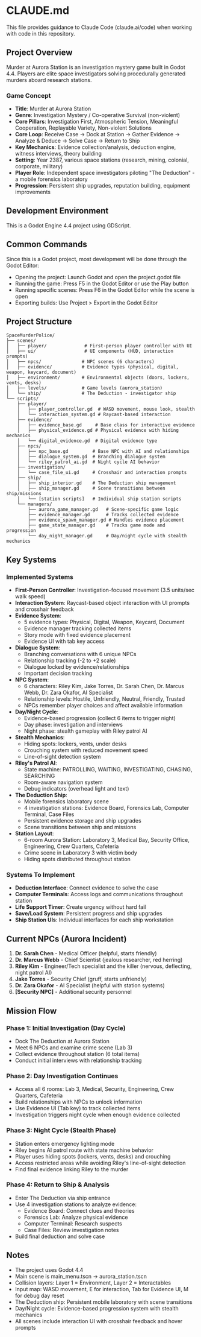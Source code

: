 # CLAUDE.md

This file provides guidance to Claude Code (claude.ai/code) when working with code in this repository.

## Project Overview

Murder at Aurora Station is an investigation mystery game built in Godot 4.4. Players are elite space investigators solving procedurally generated murders aboard research stations.

### Game Concept
- **Title**: Murder at Aurora Station
- **Genre**: Investigation Mystery / Co-operative Survival (non-violent)
- **Core Pillars**: Investigation First, Atmospheric Tension, Meaningful Cooperation, Replayable Variety, Non-violent Solutions
- **Core Loop**: Receive Case → Dock at Station → Gather Evidence → Analyze & Deduce → Solve Case → Return to Ship
- **Key Mechanics**: Evidence collection/analysis, deduction engine, witness interviews, theory building
- **Setting**: Year 2387, various space stations (research, mining, colonial, corporate, military)
- **Player Role**: Independent space investigators piloting "The Deduction" - a mobile forensics laboratory
- **Progression**: Persistent ship upgrades, reputation building, equipment improvements

## Development Environment

This is a Godot Engine 4.4 project using GDScript.

## Common Commands

Since this is a Godot project, most development will be done through the Godot Editor:

- Opening the project: Launch Godot and open the project.godot file
- Running the game: Press F5 in the Godot Editor or use the Play button
- Running specific scenes: Press F6 in the Godot Editor while the scene is open
- Exporting builds: Use Project > Export in the Godot Editor

## Project Structure

```
SpaceMurderPolice/
├── scenes/
│   ├── player/              # First-person player controller with UI
│   ├── ui/                  # UI components (HUD, interaction prompts)
│   ├── npcs/               # NPC scenes (6 characters)
│   ├── evidence/           # Evidence types (physical, digital, weapon, keycard, document)
│   ├── environment/        # Environmental objects (doors, lockers, vents, desks)
│   ├── levels/             # Game levels (aurora_station)
│   └── ship/               # The Deduction - investigator ship
└── scripts/
    ├── player/
    │   ├── player_controller.gd  # WASD movement, mouse look, stealth
    │   └── interaction_system.gd # Raycast-based interaction
    ├── evidence/
    │   ├── evidence_base.gd     # Base class for interactive evidence
    │   ├── physical_evidence.gd # Physical evidence with hiding mechanics
    │   └── digital_evidence.gd  # Digital evidence type
    ├── npcs/
    │   ├── npc_base.gd         # Base NPC with AI and relationships
    │   ├── dialogue_system.gd  # Branching dialogue system
    │   └── riley_patrol_ai.gd  # Night cycle AI behavior
    ├── investigation/
    │   └── case_file_ui.gd     # Crosshair and interaction prompts
    ├── ship/
    │   ├── ship_interior.gd    # The Deduction ship management
    │   ├── ship_manager.gd     # Scene transitions between ship/missions
    │   └── [station scripts]   # Individual ship station scripts
    └── managers/
        ├── aurora_game_manager.gd   # Scene-specific game logic
        ├── evidence_manager.gd      # Tracks collected evidence
        ├── evidence_spawn_manager.gd # Handles evidence placement
        ├── game_state_manager.gd    # Tracks game mode and progression
        └── day_night_manager.gd     # Day/night cycle with stealth mechanics
```

## Key Systems

### Implemented Systems

- **First-Person Controller**: Investigation-focused movement (3.5 units/sec walk speed)
- **Interaction System**: Raycast-based object interaction with UI prompts and crosshair feedback
- **Evidence System**: 
  - 5 evidence types: Physical, Digital, Weapon, Keycard, Document
  - Evidence manager tracking collected items
  - Story mode with fixed evidence placement
  - Evidence UI with tab key access
- **Dialogue System**: 
  - Branching conversations with 6 unique NPCs
  - Relationship tracking (-2 to +2 scale)
  - Dialogue locked by evidence/relationships
  - Important decision tracking
- **NPC System**:
  - 6 characters: Riley Kim, Jake Torres, Dr. Sarah Chen, Dr. Marcus Webb, Dr. Zara Okafor, AI Specialist
  - Relationship levels: Hostile, Unfriendly, Neutral, Friendly, Trusted
  - NPCs remember player choices and affect available information
- **Day/Night Cycle**: 
  - Evidence-based progression (collect 6 items to trigger night)
  - Day phase: investigation and interviews
  - Night phase: stealth gameplay with Riley patrol AI
- **Stealth Mechanics**: 
  - Hiding spots: lockers, vents, under desks
  - Crouching system with reduced movement speed
  - Line-of-sight detection system
- **Riley's Patrol AI**: 
  - State machine: PATROLLING, WAITING, INVESTIGATING, CHASING, SEARCHING
  - Room-aware navigation system
  - Debug indicators (overhead light and text)
- **The Deduction Ship**: 
  - Mobile forensics laboratory scene
  - 4 investigation stations: Evidence Board, Forensics Lab, Computer Terminal, Case Files
  - Persistent evidence storage and ship upgrades
  - Scene transitions between ship and missions
- **Station Layout**: 
  - 6-room Aurora Station: Laboratory 3, Medical Bay, Security Office, Engineering, Crew Quarters, Cafeteria
  - Crime scene in Laboratory 3 with victim body
  - Hiding spots distributed throughout station

### Systems To Implement

- **Deduction Interface**: Connect evidence to solve the case
- **Computer Terminals**: Access logs and communications throughout station
- **Life Support Timer**: Create urgency without hard fail
- **Save/Load System**: Persistent progress and ship upgrades
- **Ship Station UIs**: Individual interfaces for each ship workstation

## Current NPCs (Aurora Incident)

1. **Dr. Sarah Chen** - Medical Officer (helpful, starts friendly)
2. **Dr. Marcus Webb** - Chief Scientist (jealous researcher, red herring)  
3. **Riley Kim** - Engineer/Tech specialist and the killer (nervous, deflecting, night patrol AI)
4. **Jake Torres** - Security Chief (gruff, starts unfriendly)
5. **Dr. Zara Okafor** - AI Specialist (helpful with station systems)
6. **[Security NPC]** - Additional security personnel

## Mission Flow

### Phase 1: Initial Investigation (Day Cycle)
- Dock The Deduction at Aurora Station
- Meet 6 NPCs and examine crime scene (Lab 3)
- Collect evidence throughout station (6 total items)
- Conduct initial interviews with relationship tracking

### Phase 2: Day Investigation Continues
- Access all 6 rooms: Lab 3, Medical, Security, Engineering, Crew Quarters, Cafeteria
- Build relationships with NPCs to unlock information
- Use Evidence UI (Tab key) to track collected items
- Investigation triggers night cycle when enough evidence collected

### Phase 3: Night Cycle (Stealth Phase)
- Station enters emergency lighting mode
- Riley begins AI patrol route with state machine behavior
- Player uses hiding spots (lockers, vents, desks) and crouching
- Access restricted areas while avoiding Riley's line-of-sight detection
- Find final evidence linking Riley to the murder

### Phase 4: Return to Ship & Analysis
- Enter The Deduction via ship entrance
- Use 4 investigation stations to analyze evidence:
  - Evidence Board: Connect clues and theories
  - Forensics Lab: Analyze physical evidence  
  - Computer Terminal: Research suspects
  - Case Files: Review investigation notes
- Build final deduction and solve case

## Notes

- The project uses Godot 4.4
- Main scene is main_menu.tscn -> aurora_station.tscn
- Collision layers: Layer 1 = Environment, Layer 2 = Interactables
- Input map: WASD movement, E for interaction, Tab for Evidence UI, M for debug day reset
- The Deduction ship: Persistent mobile laboratory with scene transitions
- Day/Night cycle: Evidence-based progression system with stealth mechanics
- All scenes include interaction UI with crosshair feedback and hover prompts